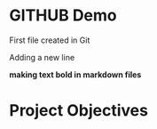 # GITHUB Demo
First file created in Git

Adding a new line

**making text bold in markdown files**

# Project Objectives
